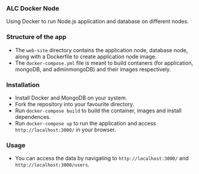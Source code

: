 ### ALC Docker Node
Using Docker to run Node.js application and database on different nodes.


### Structure of the app
- The `web-site` directory contains the application node, database node, along with a Dockerfile to create application node image. 
- The `docker-compose.yml` file is meant to build contaners (for application, mongoDB, and adminmongoDB) and their images respectively.


### Installation

- Install Docker and MongoDB on your system.
- Fork the repository into your favourite directory.  
- Run `docker-compose build` to build the container, images and install dependences.
- Run `docker-compose up` to run the application and access `http://localhost:3000/` in your browser.  


### Usage
- You can access the data by navigating to `http://localhost:3000/` and `http://localhost:3000/users`. 





